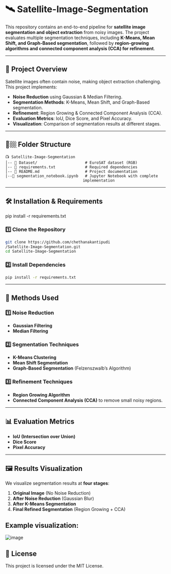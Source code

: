 # 🛰️ Satellite-Image-Segmentation

This repository contains an end-to-end pipeline for **satellite image segmentation and object extraction** from noisy images. The project evaluates multiple segmentation techniques, including **K-Means, Mean Shift, and Graph-Based segmentation**, followed by **region-growing algorithms and connected component analysis (CCA) for refinement**.

---

## 🚀 Project Overview

Satellite images often contain noise, making object extraction challenging. This project implements:
- **Noise Reduction** using Gaussian & Median Filtering.
- **Segmentation Methods**: K-Means, Mean Shift, and Graph-Based segmentation.
- **Refinement**: Region Growing & Connected Component Analysis (CCA).
- **Evaluation Metrics**: IoU, Dice Score, and Pixel Accuracy.
- **Visualization**: Comparison of segmentation results at different stages.

---

## 💂️🏼 Folder Structure

```
📺 Satellite-Image-Segmentation
│-- 📁 Dataset/                     # EuroSAT dataset (RGB)
│-- 📝 requirements.txt             # Required dependencies
│-- 📝 README.md                    # Project documentation
|--📜 segmentation_notebook.ipynb   # Jupyter Notebook with complete 
                                  implementation 
```

---

## 🛠️ Installation & Requirements
pip install -r requirements.txt

### 1️⃣ **Clone the Repository**
```bash
git clone https://github.com/chethanakantipudi
/Satellite-Image-Segmentation.git
cd Satellite-Image-Segmentation
```

### 2️⃣ **Install Dependencies**
```bash
pip install -r requirements.txt
```

---

## 🔬 Methods Used

### **1️⃣ Noise Reduction**
- **Gaussian Filtering**
- **Median Filtering**

### **2️⃣ Segmentation Techniques**
- **K-Means Clustering**
- **Mean Shift Segmentation**
- **Graph-Based Segmentation** (Felzenszwalb’s Algorithm)

### **3️⃣ Refinement Techniques**
- **Region Growing Algorithm**
- **Connected Component Analysis (CCA)** to remove small noisy regions.

---

## 📊 Evaluation Metrics
- **IoU (Intersection over Union)**
- **Dice Score**
- **Pixel Accuracy**

---

## 🖼️ Results Visualization

We visualize segmentation results at **four stages**:
1. **Original Image** (No Noise Reduction)
2. **After Noise Reduction** (Gaussian Blur)
3. **After K-Means Segmentation**
4. **Final Refined Segmentation** (Region Growing + CCA)

## Example visualization:

![image](https://github.com/user-attachments/assets/4c2f73f6-48de-4d8a-af59-a206437bbae0)

## 📜 License
This project is licensed under the MIT License.




